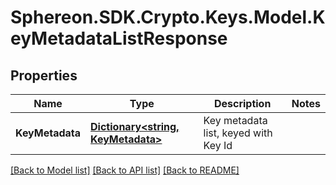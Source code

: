 # Sphereon.SDK.Crypto.Keys.Model.KeyMetadataListResponse
## Properties

Name | Type | Description | Notes
------------ | ------------- | ------------- | -------------
**KeyMetadata** | [**Dictionary&lt;string, KeyMetadata&gt;**](KeyMetadata.md) | Key metadata list, keyed with Key Id | 

[[Back to Model list]](../README.md#documentation-for-models) [[Back to API list]](../README.md#documentation-for-api-endpoints) [[Back to README]](../README.md)

